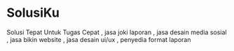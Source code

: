 # SolusiKu
Solusi Tepat Untuk Tugas Cepat , jasa joki laporan , jasa desain media sosial , jasa bikin website , jasa desain ui/ux , penyedia format laporan 
